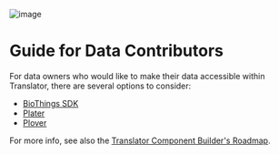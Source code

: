 ![image](../img/translator-banner.jpg)

# Guide for Data Contributors

For data owners who would like to make their data accessible within Translator, there are several options to consider:

* [BioThings SDK](biothings-sdk.md)
* [Plater](plater.md)
* [Plover](plover.md)

For more info, see also the [Translator Component Builder's Roadmap](/docs/development-guide/tutorials/component_builders_roadmap.md).